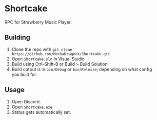 # Shortcake
RPC for Strawberry Music Player.

## Building
 1. Clone the repo with `git clone https://github.com/MechaDragonX/Shortcake.git`
 2. Open `Shortcake.sln` in Visual Studio
 3. Build using Ctrl-Shift-B or Build > Build Solution
 4. Build output is in `bin/Debug` or `bin/Release`, depending on what config you built for.

## Usage
 1. Open Discord.
 2. Open `Shortcake.exe`.
 3. Status gets automatically set.